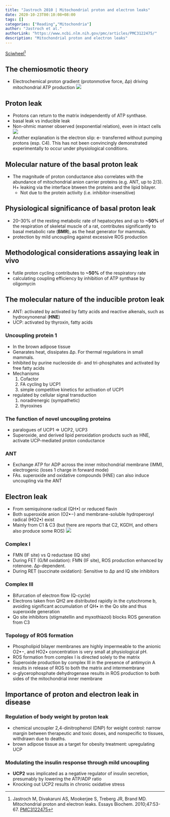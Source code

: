 ```yaml
---
title: "Jastroch 2010 | Mitochondrial proton and electron leaks"
date: 2020-10-23T00:10:08+08:00
tags: []
categories: ["Reading","Mitochondria"]
author: "Jastroch et al."
authorLink: "https://www.ncbi.nlm.nih.gov/pmc/articles/PMC3122475/"
description: "Mitochondrial proton and electron leaks"
---
```


[Sciwheel](https://sciwheel.com/work/#/items/963740)[^Jastroch2010]

<!--more-->

## The chemiosmotic theory

* Electrochemical proton gradient (protonmotive force, Δp) driving mitochondrial ATP production
![](https://www.ncbi.nlm.nih.gov/pmc/articles/PMC3122475/bin/nihms300003f1.jpg)

## Proton leak
* Protons can return to the matrix independently of ATP synthase.
* basal leak vs inducible leak
* Non-ohmic manner observed (exponential relation), even in intact cells
![](https://www.ncbi.nlm.nih.gov/pmc/articles/PMC3122475/bin/nihms300003f2.jpg)
* Another explanation is the electron slip: e- transferred without pumping protons (esp. C4). This has not been convincingly demonstrated experimentally to occur under physiological conditions.

## Molecular nature of the basal proton leak
* The magnitude of proton conductance also correlates with the abundance of mitochondrial anion carrier proteins (e.g. ANT, up to 2/3). H+ leaking via the interface btween the proteins and the lipid bilayer.
    * Not due to the protein activity (i.e. inhibitor-insensitive)

## Physiological significance of basal proton leak
* 20–30% of the resting metabolic rate of hepatocytes and up to **~50%** of the respiration of skeletal muscle of a rat, contributes significantly to basal metabolic rate (**BMR**), as the heat generator for mammals.
* protection by mild uncoupling against excessive ROS production

## Methodological considerations assaying leak in vivo
* futile proton cycling contributes to **~50%** of the respiratory rate
* calculating coupling efficiency by inhibition of ATP synthase by oligomycin

## The molecular nature of the inducible proton leak
* ANT: activated by activated by fatty acids and reactive alkenals, such as hydroxynonenal (**HNE**)
* UCP: activated by thyroxin, fatty acids

### Uncoupling protein 1
* In the brown adipose tissue
* Genarates heat, dissipates Δp. For thermal regulations in small mammals.
* Inhibited by purine nucleoside di- and tri-phosphates and activated by free fatty acids
* Mechanisms
    1. Cofactor
    2. FA cycling by UCP1
    3. simple competitive kinetics for activation of UCP1
* regulated by cellular signal transduction
    1. noradrenergic (sympathetic)
    2. thyroxines

### The function of novel uncoupling proteins
* paralogues of UCP1 => UCP2, UCP3
* Superoxide, and derived lipid peroxidation products such as HNE, activate UCP-mediated proton conductance

### ANT
* Exchange ATP for ADP across the inner mitochondrial membrane (IMM), electrogenic (loses 1 charge in forward mode)
* FAs. superoxide and oxidative compounds (HNE) can also induce uncoupling via the ANT

## Electron leak
* From semiquinone radical (QH•) or reduced flavin
* Both superoxide anion (O2•−) and membrane-soluble hydroperoxyl radical (HO2•) exist
* Mainly from C1 & C3 (but there are reports that C2, KGDH, and others also produce some ROS)
![](https://www.ncbi.nlm.nih.gov/pmc/articles/PMC3122475/bin/nihms300003f3.jpg)

### Complex I
* FMN (IF site) vs Q reductase (IQ site)
* During FET (G/M oxidation): FMN (IF site), ROS production enhanced by rotenone. Δp-dependent.
* During RET (succinate oxidation): Sensitive to Δp and IQ site inhibitors

### Complex III
* Bifurcation of electron flow (Q-cycle)
* Electrons taken fron QH2 are distributed rapidly in the cytochrome b, avoiding significant accumulation of QH• in the Qo site and thus superoxide generation
* Qo site inhibitors (stigmatellin and myxothiazol) blocks ROS generation from C3

### Topology of ROS formation
* Phospholipid bilayer membranes are highly impermeable to the anionic O2•−, and HO2• concentration is very small at physiological pH.
* ROS formation from complex I is directed solely to the matrix
* Superoxide production by complex III in the presence of antimycin A results in release of ROS to both the matrix and intermembrane
* α-glycerophosphate dehydrogenase results in ROS production to both sides of the mitochondrial inner membrane

## Importance of proton and electron leak in disease

### Regulation of body weight by proton leak
* chemical uncoupler 2,4-dinitrophenol (DNP) for weight control: narrow margin between therapeutic and toxic doses, and nonspecific to tissues, withdrawn due to deaths.
* brown adipose tissue as a target for obesity treatment: upregulating UCP

### Modulating the insulin response through mild uncoupling
* **UCP2** was implicated as a negative regulator of insulin secretion, presumably by lowering the ATP/ADP ratio
* Knocking out UCP2 results in chronic oxidative stress

[^Jastroch2010]: Jastroch M, Divakaruni AS, Mookerjee S, Treberg JR, Brand MD. Mitochondrial proton and electron leaks. Essays Biochem. 2010;47:53-67. [PMC3122475](https://www.ncbi.nlm.nih.gov/pmc/articles/PMC3122475/)
